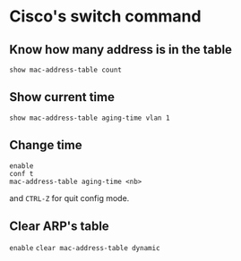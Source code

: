 # Cisco's switch command
## Know how many address is in the table 
`show mac-address-table count`

## Show current time
`show mac-address-table aging-time vlan 1`

## Change time
```
enable
conf t
mac-address-table aging-time <nb>
```
and `CTRL-Z` for quit config mode.

## Clear ARP's table
`enable`
`clear mac-address-table dynamic` 
